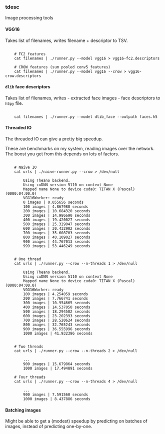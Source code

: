 ### tdesc

Image processing tools

#### VGG16

Takes list of filenames, writes filename + descriptor to TSV.

```

    # FC2 features
    cat filenames | ./runner.py --model vgg16 > vgg16-fc2.descriptors
    
    # CROW features (sum pooled conv5 features)
    cat filenames | ./runner.py --model vgg16 --crow > vgg16-crow.descriptors
```

#### `dlib` face descriptors

Takes list of filenames, writes
    - extracted face images
    - face descriptors
to `h5py` file.

```

    cat filenames | ./runner.py --model dlib_face --outpath faces.h5
```

#### Threaded IO

The threaded IO can give a pretty big speedup.

These are benchmarks on my system, reading images over the network.  The boost you get from this depends on lots of factors.

```

    # Naive IO
    cat urls | ./naive-runner.py --crow > /dev/null

        Using Theano backend.
        Using cuDNN version 5110 on context None
        Mapped name None to device cuda0: TITAN X (Pascal) (0000:04:00.0)
        VGG16Worker: ready
        0 images | 0.055656 seconds 
        100 images | 4.867988 seconds 
        200 images | 10.684320 seconds 
        300 images | 14.986690 seconds 
        400 images | 19.420027 seconds 
        500 images | 25.329047 seconds 
        600 images | 30.432902 seconds 
        700 images | 35.608703 seconds 
        800 images | 40.109027 seconds 
        900 images | 44.767013 seconds 
        999 images | 53.446249 seconds 

    
    # One thread
    cat urls | ./runner.py --crow --n-threads 1 > /dev/null
    
        Using Theano backend.
        Using cuDNN version 5110 on context None
        Mapped name None to device cuda0: TITAN X (Pascal) (0000:04:00.0)
        VGG16Worker: ready
        100 images | 4.254059 seconds
        200 images | 7.766741 seconds
        300 images | 10.954665 seconds
        400 images | 14.537050 seconds
        500 images | 18.294582 seconds
        600 images | 23.202393 seconds
        700 images | 28.520624 seconds
        800 images | 32.765243 seconds
        900 images | 36.555996 seconds
        1000 images | 41.932386 seconds
    
    
    # Two threads
    cat urls | ./runner.py --crow --n-threads 2 > /dev/null
    
        ...
        900 images | 15.679864 seconds
        1000 images | 17.494891 seconds
    
    # Four threads
    cat urls | ./runner.py --crow --n-threads 4 > /dev/null
        
        ...    
        900 images | 7.591560 seconds
        1000 images | 8.437886 seconds
```

#### Batching images

Might be able to get a (modest) speedup by predicting on batches of images, instead of predicting one-by-one.
